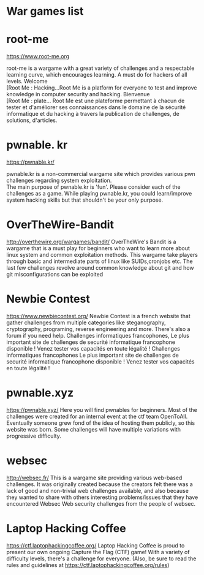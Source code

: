 # War games list 

# root-me

https://www.root-me.org

root-me is a wargame with a great variety of challenges and a respectable learning curve, which encourages learning. A must do for hackers of all levels.
Welcome                                        
[Root Me : Hacking...Root Me is a platform for everyone to test and improve knowledge in computer security and hacking.
Bienvenue                                        
[Root Me : plate...
Root Me est une plateforme permettant à chacun de tester et d'améliorer ses connaissances dans le domaine de la sécurité informatique et du hacking à travers la publication de challenges, de solutions, d'articles.

# pwnable. kr

https://pwnable.kr/

pwnable.kr is a non-commercial wargame site which provides various pwn challenges regarding system exploitation.     
The main purpose of pwnable.kr is 'fun'. Please consider each of the challenges as a game. While playing pwnable.kr, you could learn/improve system hacking skills but that shouldn't be your only purpose.

# OverTheWire-Bandit

http://overthewire.org/wargames/bandit/
OverTheWire's Bandit is a wargame that is a must play for beginners who want to learn more about linux system and common exploitation methods. This wargame take players through basic and intermediate parts of linux like SUIDs,cronjobs etc. The last few challenges revolve around common knowledge about git and how git misconfigurations can be exploited

# Newbie Contest

https://www.newbiecontest.org/
Newbie Contest is a french website that gather challenges from multiple categories like steganography, cryptography, programing, reverse engineering and more. 
There's also a forum if you need help. Challenges informatiques francophones, Le plus important site de challenges de securité informatique francophone disponible ! Venez tester vos capacités en toute légalité !
Challenges informatiques francophones
Le plus important site de challenges de securité informatique francophone disponible ! Venez tester vos capacités en toute légalité !

# pwnable.xyz

https://pwnable.xyz/
Here you will find pwnables for beginners. Most of the challenges were created for an internal event at the ctf team OpenToAll. Eventually someone grew fond of the idea of hosting them publicly, so this website was born. Some challenges will have multiple variations with progressive difficulty.

# websec

http://websec.fr/
This is a wargame site providing various web-based challenges. It was originally created because the creators felt there was a lack of good and non-trivial web challenges available, and also because they wanted to share with others interesting problems/issues that they have encountered
Websec
Web security challenges from the people of websec.

# Laptop Hacking Coffee

https://ctf.laptophackingcoffee.org/
Laptop Hacking Coffee is proud to present our own ongoing Capture the Flag (CTF) game!
With a variety of difficulty levels, there's a challenge for everyone.
(Also, be sure to read the rules and guidelines at https://ctf.laptophackingcoffee.org/rules)